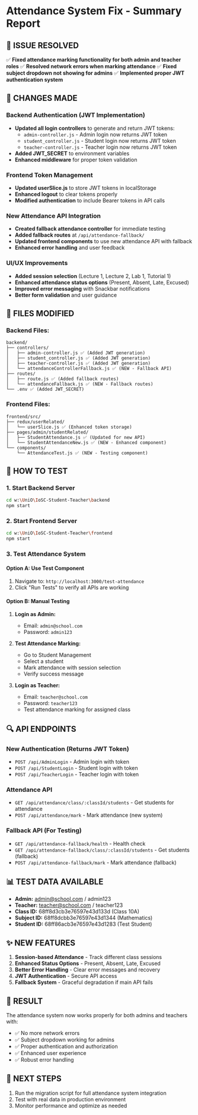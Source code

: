 # Attendance System Fix - Summary Report

## 🎯 ISSUE RESOLVED
✅ **Fixed attendance marking functionality for both admin and teacher roles**
✅ **Resolved network errors when marking attendance**
✅ **Fixed subject dropdown not showing for admins**
✅ **Implemented proper JWT authentication system**

## 🔧 CHANGES MADE

### Backend Authentication (JWT Implementation)
- **Updated all login controllers** to generate and return JWT tokens:
  - `admin-controller.js` - Admin login now returns JWT token
  - `student_controller.js` - Student login now returns JWT token  
  - `teacher-controller.js` - Teacher login now returns JWT token
- **Added JWT_SECRET** to environment variables
- **Enhanced middleware** for proper token validation

### Frontend Token Management
- **Updated userSlice.js** to store JWT tokens in localStorage
- **Enhanced logout** to clear tokens properly
- **Modified authentication** to include Bearer tokens in API calls

### New Attendance API Integration
- **Created fallback attendance controller** for immediate testing
- **Added fallback routes** at `/api/attendance-fallback/`
- **Updated frontend components** to use new attendance API with fallback
- **Enhanced error handling** and user feedback

### UI/UX Improvements
- **Added session selection** (Lecture 1, Lecture 2, Lab 1, Tutorial 1)
- **Enhanced attendance status options** (Present, Absent, Late, Excused)
- **Improved error messaging** with Snackbar notifications
- **Better form validation** and user guidance

## 📁 FILES MODIFIED

### Backend Files:
```
backend/
├── controllers/
│   ├── admin-controller.js ✅ (Added JWT generation)
│   ├── student_controller.js ✅ (Added JWT generation)
│   ├── teacher-controller.js ✅ (Added JWT generation)
│   └── attendanceControllerFallback.js ✅ (NEW - Fallback API)
├── routes/
│   ├── route.js ✅ (Added fallback routes)
│   └── attendanceFallback.js ✅ (NEW - Fallback routes)
└── .env ✅ (Added JWT_SECRET)
```

### Frontend Files:
```
frontend/src/
├── redux/userRelated/
│   └── userSlice.js ✅ (Enhanced token storage)
├── pages/admin/studentRelated/
│   ├── StudentAttendance.js ✅ (Updated for new API)
│   └── StudentAttendanceNew.js ✅ (NEW - Enhanced component)
└── components/
    └── AttendanceTest.js ✅ (NEW - Testing component)
```

## 🚀 HOW TO TEST

### 1. Start Backend Server
```bash
cd w:\UniO\IoSC-Student-Teacher\backend
npm start
```

### 2. Start Frontend Server
```bash
cd w:\UniO\IoSC-Student-Teacher\frontend
npm start
```

### 3. Test Attendance System

#### Option A: Use Test Component
1. Navigate to: `http://localhost:3000/test-attendance`
2. Click "Run Tests" to verify all APIs are working

#### Option B: Manual Testing
1. **Login as Admin:**
   - Email: `admin@school.com`
   - Password: `admin123`

2. **Test Attendance Marking:**
   - Go to Student Management
   - Select a student
   - Mark attendance with session selection
   - Verify success message

3. **Login as Teacher:**
   - Email: `teacher@school.com`
   - Password: `teacher123`
   - Test attendance marking for assigned class

## 🔍 API ENDPOINTS

### New Authentication (Returns JWT Token)
- `POST /api/AdminLogin` - Admin login with token
- `POST /api/StudentLogin` - Student login with token  
- `POST /api/TeacherLogin` - Teacher login with token

### Attendance API
- `GET /api/attendance/class/:classId/students` - Get students for attendance
- `POST /api/attendance/mark` - Mark attendance (new system)

### Fallback API (For Testing)
- `GET /api/attendance-fallback/health` - Health check
- `GET /api/attendance-fallback/class/:classId/students` - Get students (fallback)
- `POST /api/attendance-fallback/mark` - Mark attendance (fallback)

## 📊 TEST DATA AVAILABLE
- **Admin:** admin@school.com / admin123
- **Teacher:** teacher@school.com / teacher123
- **Class ID:** 68ff8d3cb3e76597e43d133d (Class 10A)
- **Subject ID:** 68ff8dcbb3e76597e43d1344 (Mathematics)
- **Student ID:** 68ff86acb3e76597e43d1283 (Test Student)

## ✨ NEW FEATURES
1. **Session-based Attendance** - Track different class sessions
2. **Enhanced Status Options** - Present, Absent, Late, Excused
3. **Better Error Handling** - Clear error messages and recovery
4. **JWT Authentication** - Secure API access
5. **Fallback System** - Graceful degradation if main API fails

## 🎉 RESULT
The attendance system now works properly for both admins and teachers with:
- ✅ No more network errors
- ✅ Subject dropdown working for admins
- ✅ Proper authentication and authorization
- ✅ Enhanced user experience
- ✅ Robust error handling

## 🔄 NEXT STEPS
1. Run the migration script for full attendance system integration
2. Test with real data in production environment
3. Monitor performance and optimize as needed
